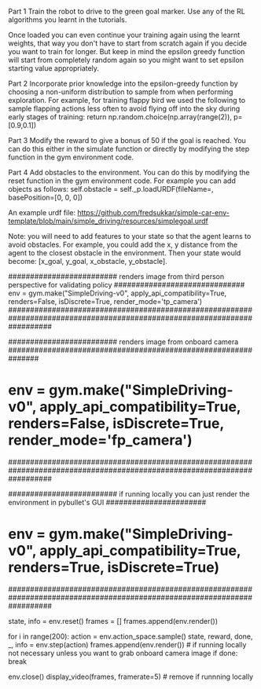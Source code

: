 Part 1
Train the robot to drive to the green goal marker. Use any of the RL algorithms you learnt in the tutorials.

Once loaded you can even continue your training again using the learnt weights, that way you don't have to start from scratch again if you decide you want to train for longer. But keep in mind the epsilon greedy function will start from completely random again so you might want to set epsilon starting value appropriately.

Part 2
Incorporate prior knowledge into the epsilon-greedy function by choosing a non-uniform distribution to sample from when performing exploration. For example, for training flappy bird we used the following to sample flapping actions less often to avoid flying off into the sky during early stages of training:
return np.random.choice(np.array(range(2)), p=[0.9,0.1])

Part 3
Modify the reward to give a bonus of 50 if the goal is reached. You can do this either in the simulate function or directly by modifying the step function in the gym environment code.

Part 4
Add obstacles to the environment. You can do this by modifying the reset function in the gym environment code. For example you can add objects as follows:
self.obstacle = self._p.loadURDF(fileName=<path to urdf file here>,
                   basePosition=[0, 0, 0])

An example urdf file: https://github.com/fredsukkar/simple-car-env-template/blob/main/simple_driving/resources/simplegoal.urdf

Note: you will need to add features to your state so that the agent learns to avoid obstacles. For example, you could add the x, y distance from the agent to the closest obstacle in the environment. Then your state would become: [x_goal, y_goal, x_obstacle, y_obstacle]. 

######################### renders image from third person perspective for validating policy ##############################
env = gym.make("SimpleDriving-v0", apply_api_compatibility=True, renders=False, isDiscrete=True, render_mode='tp_camera')
##########################################################################################################################

######################### renders image from onboard camera ###############################################################
# env = gym.make("SimpleDriving-v0", apply_api_compatibility=True, renders=False, isDiscrete=True, render_mode='fp_camera')
##########################################################################################################################

######################### if running locally you can just render the environment in pybullet's GUI #######################
# env = gym.make("SimpleDriving-v0", apply_api_compatibility=True, renders=True, isDiscrete=True)
##########################################################################################################################

state, info = env.reset()
frames = []
frames.append(env.render())

for i in range(200):
    action = env.action_space.sample()
    state, reward, done, _, info = env.step(action)
    frames.append(env.render())  # if running locally not necessary unless you want to grab onboard camera image
    if done:
        break

env.close()
display_video(frames, framerate=5)  # remove if runnning locally

